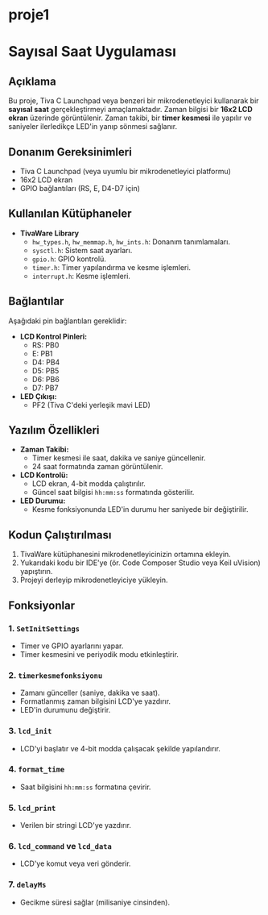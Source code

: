 # proje1
# Sayısal Saat Uygulaması

## Açıklama
Bu proje, Tiva C Launchpad veya benzeri bir mikrodenetleyici kullanarak bir **sayısal saat** gerçekleştirmeyi amaçlamaktadır. Zaman bilgisi bir **16x2 LCD ekran** üzerinde görüntülenir. Zaman takibi, bir **timer kesmesi** ile yapılır ve saniyeler ilerledikçe LED'in yanıp sönmesi sağlanır.

## Donanım Gereksinimleri
- Tiva C Launchpad (veya uyumlu bir mikrodenetleyici platformu)
- 16x2 LCD ekran
- GPIO bağlantıları (RS, E, D4-D7 için)

## Kullanılan Kütüphaneler
- **TivaWare Library**
  - `hw_types.h`, `hw_memmap.h`, `hw_ints.h`: Donanım tanımlamaları.
  - `sysctl.h`: Sistem saat ayarları.
  - `gpio.h`: GPIO kontrolü.
  - `timer.h`: Timer yapılandırma ve kesme işlemleri.
  - `interrupt.h`: Kesme işlemleri.

## Bağlantılar
Aşağıdaki pin bağlantıları gereklidir:
- **LCD Kontrol Pinleri:**
  - RS: PB0
  - E: PB1
  - D4: PB4
  - D5: PB5
  - D6: PB6
  - D7: PB7
- **LED Çıkışı:**
  - PF2 (Tiva C'deki yerleşik mavi LED)

## Yazılım Özellikleri
- **Zaman Takibi:** 
  - Timer kesmesi ile saat, dakika ve saniye güncellenir.
  - 24 saat formatında zaman görüntülenir.
- **LCD Kontrolü:**
  - LCD ekran, 4-bit modda çalıştırılır.
  - Güncel saat bilgisi `hh:mm:ss` formatında gösterilir.
- **LED Durumu:**
  - Kesme fonksiyonunda LED'in durumu her saniyede bir değiştirilir.

## Kodun Çalıştırılması
1. TivaWare kütüphanesini mikrodenetleyicinizin ortamına ekleyin.
2. Yukarıdaki kodu bir IDE'ye (ör. Code Composer Studio veya Keil uVision) yapıştırın.
3. Projeyi derleyip mikrodenetleyiciye yükleyin.

## Fonksiyonlar
### 1. `SetInitSettings`
- Timer ve GPIO ayarlarını yapar.
- Timer kesmesini ve periyodik modu etkinleştirir.

### 2. `timerkesmefonksiyonu`
- Zamanı günceller (saniye, dakika ve saat).
- Formatlanmış zaman bilgisini LCD'ye yazdırır.
- LED'in durumunu değiştirir.

### 3. `lcd_init`
- LCD'yi başlatır ve 4-bit modda çalışacak şekilde yapılandırır.

### 4. `format_time`
- Saat bilgisini `hh:mm:ss` formatına çevirir.

### 5. `lcd_print`
- Verilen bir stringi LCD'ye yazdırır.

### 6. `lcd_command` ve `lcd_data`
- LCD'ye komut veya veri gönderir.

### 7. `delayMs`
- Gecikme süresi sağlar (milisaniye cinsinden).


